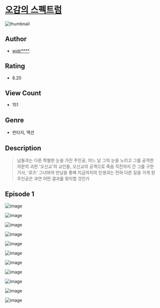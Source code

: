 # [오감의 스펙트럼](https://comic.naver.com/challenge/list?titleId=810250)
![thumbnail](https://image-comic.pstatic.net/user_contents_data/challenge_comic/2023/05/23/354926/upload_3835154154153588276_480x623.jpeg)

## Author
- [wjdr****](https://comic.naver.com/artistTitle?id=354926)

## Rating
- 8.20

## View Count
- 151

## Genre
- 판타지, 액션

## Description
> 남들과는 다른 특별한 눈을 가진 주인공, 어느 날 그의 눈을 노리고 그를 공격한 의문의 괴한 '오신교'의 교인들, 오신교의 공격으로 죽음 직전까지 간 그를 구한 기사, '로즈' 그녀와의 만남을 통해 지금까지의 인생과는 전혀 다른 길을 가게 된 주인공은 과연 어떤 결과를 맞이할 것인가


## Episode 1
![image](https://image-comic.pstatic.net/user_contents_data/challenge_comic/2023/05/23/354926/upload_3688506576017056614.jpeg)

![image](https://image-comic.pstatic.net/user_contents_data/challenge_comic/2023/05/23/354926/upload_3474580328107291233.jpeg)

![image](https://image-comic.pstatic.net/user_contents_data/challenge_comic/2023/05/23/354926/upload_7005127326815183156.jpeg)

![image](https://image-comic.pstatic.net/user_contents_data/challenge_comic/2023/05/23/354926/upload_3761972665827669601.jpeg)

![image](https://image-comic.pstatic.net/user_contents_data/challenge_comic/2023/05/23/354926/upload_3977303231510491188.jpeg)

![image](https://image-comic.pstatic.net/user_contents_data/challenge_comic/2023/05/23/354926/upload_7090417568324793446.jpeg)

![image](https://image-comic.pstatic.net/user_contents_data/challenge_comic/2023/05/23/354926/upload_3473742306970121017.jpeg)

![image](https://image-comic.pstatic.net/user_contents_data/challenge_comic/2023/05/23/354926/upload_4063766630438876513.jpeg)

![image](https://image-comic.pstatic.net/user_contents_data/challenge_comic/2023/05/23/354926/upload_3905520493068892215.jpeg)

![image](https://image-comic.pstatic.net/user_contents_data/challenge_comic/2023/05/23/354926/upload_3918755328222638136.jpeg)

![image](https://image-comic.pstatic.net/user_contents_data/challenge_comic/2023/05/23/354926/upload_4050201045688858211.jpeg)
